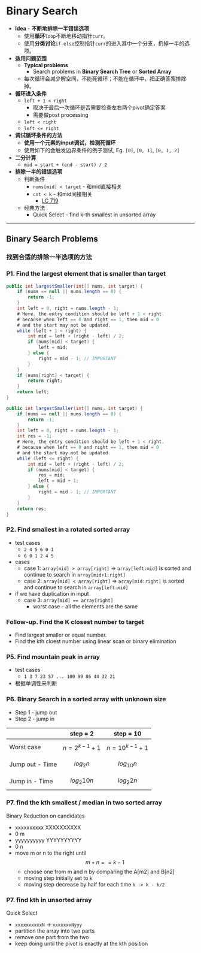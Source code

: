 <extoc></extoc>

# Binary Search

- **Idea** - **不断地排除一半错误选项**
    - 使用**循环**`loop`不断地移动指针`curr`。
    - 使用**分类讨论**`if-else`控制指针`curr`的进入其中一个分支，扔掉一半的选项。
- **适用问题范围**
    - **Typical problems** 
        - Search problems in **Binary Search Tree** or **Sorted Array**
    - 每次循环会减少解空间，不能死循环；不能在循环中，把正确答案排除掉。
- **循环进入条件**
    - `left + 1 < right`
        - 取决于最后一次循环是否需要检查左右两个pivot确定答案
        - 需要做post processing
    - `left < right`
    - `left <= right`
- **调试循环条件的方法**
    - **使用一个元素的input调试，检测死循环**
    - 使用如下的会触发边界条件的例子测试, Eg. `[0]`, `[0, 1]`, `[0, 1, 2]`
- **二分计算**
    - `mid = start + (end - start) / 2`
- **排除一半的错误选项**
    - 判断条件
        - `nums[mid] < target` - 和mid直接相关
        - `cnt < k` - 和mid间接相关
            - [LC 719](https://leetcode.com/problems/find-k-th-smallest-pair-distance/discuss/109082/Approach-the-problem-using-the-%22trial-and-error%22-algorithm)
    - 经典方法
        - Quick Select - find k-th smallest in unsorted array

-----
## Binary Search Problems

### 找到合适的排除一半选项的方法

### P1. Find the largest element that is smaller than target

```java
public int largestSmaller(int[] nums, int target) {
    if (nums == null || nums.length == 0) {
        return -1;
    }
    int left = 0, right = nums.length - 1;
    # Here, the entry condition should be left + 1 < right.
    # because when left == 0 and right == 1, then mid = 0
    # and the start may not be updated.
    while (left + 1 < right) {
        int mid = left + (right - left) / 2;
        if (nums[mid] < target) {
            left = mid;
        } else {
            right = mid - 1; // IMPORTANT
        }
    }
    if (nums[right] < target) {
        return right;
    }
    return left;
}
```

```java
public int largestSmaller(int[] nums, int target) {
    if (nums == null || nums.length == 0) {
        return -1;
    }
    int left = 0, right = nums.length - 1;
    int res = -1;
    # Here, the entry condition should be left + 1 < right.
    # because when left == 0 and right == 1, then mid = 0
    # and the start may not be updated.
    while (left <= right) {
        int mid = left + (right - left) / 2;
        if (nums[mid] < target) {
            res = mid;
            left = mid + 1;
        } else {
            right = mid - 1; // IMPORTANT
        }
    }
    return res;
}
```

### P2. Find smallest in a rotated sorted array

- test cases
    - `2 4 5 6 0 1`
    - `6 0 1 2 4 5`
- cases
    - case 1: `array[mid] > array[right]` => `array[left:mid]` is sorted and continue to search in `array[mid+1:right]`
    - case 2: `array[mid] < array[right]` => `array[mid:right]` is sorted and continue to search in `array[left:mid]`
- if we have duplication in input
    - case 3: `array[mid] == array[right]`
        - worst case - all the elements are the same

### Follow-up. Find the K closest number to target

- Find largest smaller or equal number.
- Find the kth cloest number using linear scan or binary elimination

### P5. Find mountain peak in array

- test cases
    - `1 3 7 23 57 ... 100 99 86 44 32 21`
- 根据单调性来判断

### P6. Binary Search in a sorted array with unknown size

- Step 1 - jump out
- Step 2 - jump in

| | step = 2 | step = 10 |
|----|----|----|
| Worst case | $$n=2^{k-1}+1$$ | $$n=10^{k-1}+1$$ |
| Jump out - Time | $$log_{2}n$$ | $$log_{10}n$$ |
| Jump in - Time | $$log_{2}10n$$ | $$log_{2}2n$$ |



### P7. find the kth smallest / median in two sorted array

Binary Reduction on candidates

- xxxxxxxxxx   XXXXXXXXXX
- 0            m
- yyyyyyyyyy   YYYYYYYYYY
- 0            n
- move m or n to the right until $$m + n == k - 1$$
    - choose one from m and n by comparing the A[m2] and B[n2]
    - moving step initially set to `k`
    - moving step decrease by half for each time `k -> k - k/2`

### P7. find kth in unsorted array

Quick Select

- `xxxxxxxxxxN` -> `xxxxxxxNyyy`
- partition the array into two parts
- remove one part from the two
- keep doing until the pivot is exactly at the kth position
